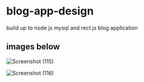 # blog-app-design
build up to node js mysql and rect js blog application

## images below


![Screenshot (115)](https://user-images.githubusercontent.com/89413571/210125024-02c3c352-8d5a-4f26-9144-173f83b770fd.png)


![Screenshot (116)](https://user-images.githubusercontent.com/89413571/210125073-ebf56caf-b66d-49a3-9b90-9831d54f6db0.png)
